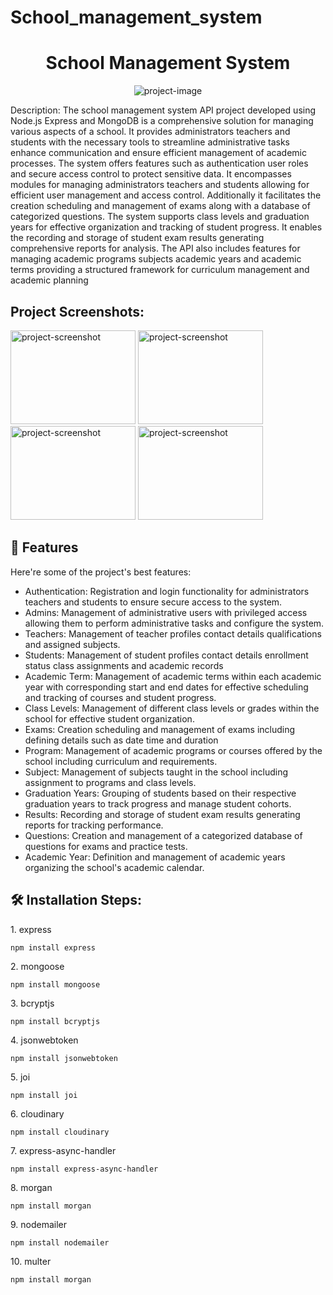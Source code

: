 # School_management_system
<h1 align="center" id="title">School Management System</h1>

<p align="center"><img src="https://smartstudent.app/media/2022/09/managment-software.png" alt="project-image"></p>

<p id="description">Description: The school management system API project developed using Node.js Express and MongoDB is a comprehensive solution for managing various aspects of a school. It provides administrators teachers and students with the necessary tools to streamline administrative tasks enhance communication and ensure efficient management of academic processes. The system offers features such as authentication user roles and secure access control to protect sensitive data. It encompasses modules for managing administrators teachers and students allowing for efficient user management and access control. Additionally it facilitates the creation scheduling and management of exams along with a database of categorized questions. The system supports class levels and graduation years for effective organization and tracking of student progress. It enables the recording and storage of student exam results generating comprehensive reports for analysis. The API also includes features for managing academic programs subjects academic years and academic terms providing a structured framework for curriculum management and academic planning</p>

<h2>Project Screenshots:</h2>

<img src="https://github.com/HatemSamy/School_management_system/assets/126292572/8ed2bf85-2a57-47ab-93d6-07264a9bb737" alt="project-screenshot" width="200" height="150/">

<img src="https://github.com/HatemSamy/School_management_system/assets/126292572/0bd3a042-6749-4220-af8f-f7c3a05c288d" alt="project-screenshot" width="200" height="150/">

<img src="https://github.com/HatemSamy/School_management_system/assets/126292572/2489f018-55a6-428d-a55f-23c42e6ac77a" alt="project-screenshot" width="200" height="150/">
<img src="https://github.com/HatemSamy/School_management_system/assets/126292572/1b52580e-12a4-4b87-a059-e5deb424cd5b" alt="project-screenshot" width="200" height="150/">






<h2>🧐 Features</h2>

Here're some of the project's best features:

*   Authentication: Registration and login functionality for administrators teachers and students to ensure secure access to the system.
*   Admins: Management of administrative users with privileged access allowing them to perform administrative tasks and configure the system.
*   Teachers: Management of teacher profiles contact details qualifications and assigned subjects.
*   Students: Management of student profiles contact details enrollment status class assignments and academic records
*   Academic Term: Management of academic terms within each academic year with corresponding start and end dates for effective scheduling and tracking of courses and student progress.
*   Class Levels: Management of different class levels or grades within the school for effective student organization.
*   Exams: Creation scheduling and management of exams including defining details such as date time and duration
*   Program: Management of academic programs or courses offered by the school including curriculum and requirements.
*   Subject: Management of subjects taught in the school including assignment to programs and class levels.
*   Graduation Years: Grouping of students based on their respective graduation years to track progress and manage student cohorts.
*   Results: Recording and storage of student exam results generating reports for tracking performance.
*   Questions: Creation and management of a categorized database of questions for exams and practice tests.
*   Academic Year: Definition and management of academic years organizing the school's academic calendar.

<h2>🛠️ Installation Steps:</h2>

<p>1. express</p>

```
npm install express
```

<p>2. mongoose</p>

```
npm install mongoose
```

<p>3. bcryptjs</p>

```
npm install bcryptjs
```

<p>4. jsonwebtoken</p>

```
npm install jsonwebtoken
```

<p>5. joi</p>

```
npm install joi
```

<p>6. cloudinary</p>

```
npm install cloudinary
```

<p>7. express-async-handler</p>

```
npm install express-async-handler
```

<p>8. morgan</p>

```
npm install morgan
```

<p>9. nodemailer</p>

```
npm install nodemailer
```

<p>10. multer</p>

```
npm install morgan
